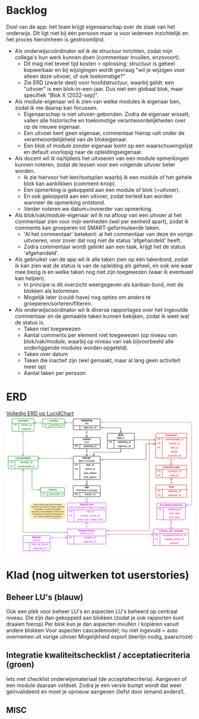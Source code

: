 
# Backlog

Doel van de app: het team krijgt eigenaarschap over de staat van het onderwijs. Dit ligt niet bij één persoon maar is voor iedereen inzichtelijk en het proces hieromheen is gestroomlijnd.

* Als onderwijscoördinator wil ik de structuur inrichten, zodat mijn collega's hun werk kunnen doen (commentaar invullen, enzovoort).
  * Dit mag niet teveel tijd kosten > oplossing: structuur is geheel kopieerbaar en bij wijzigingen wordt gevraag "wil je wijzigen voor alleen deze uitvoer, of ook toekomstige?"
  * Zie ERD (zwarte deel) voor hoofdstructuur, waarbij geldt: een "uitvoer" is een blok-in-een-jaar. Dus niet een globaal blok, maar specifiek "Blok X (2022-sep)".
* Als module-eigenaar wil ik zien van welke modules ik eigenaar ben, zodat ik me daarop kan focussen.
  * Eigenaarschap is niet uitvoer-gebonden. Zodra de eigenaar wisselt, vallen alle historische en toekomstige verantwoordelijkheden over op de nieuwe eigenaar.
  * Een uitvoer kent geen eigenaar, commentaar hierop valt onder de verantwoordelijkheid van de blokeigenaar.
  * Een blok of module zonder eigenaar komt op een waarschuwingslijst en default voorlopig naar de opleidingseigenaar.
* Als docent wil ik na/tijdens het uitvoeren van een module opmerkingen kunnen noteren, zodat de lessen voor een volgende uitvoer beter worden.
  * Ik zie hiervoor het leer/toetsplan waarbij ik een module of het gehele blok kan aanklikken (comment-knop).
  * Een opmerking is gekoppeld aan een module of blok (=uitvoer).
  * En ook gekoppeld aan een uitvoer, zodat herleid kan worden wanneer de opmerking ontstond.
  * Verder noteren we datum+invoerder van opmerking.
* Als blok/vak/module-eigenaar wil ik na afloop van een uitvoer al het commentaar zien voor mijn eenheden (wel per eenheid apart), zodat ik comments kan groeperen tot SMART-geformuleerde taken.
  * 'Al het commentaar' betekent: al het commentaar van deze én vorige uitvoeren, voor zover dat nog niet de status 'afgehandeld' heeft.
  * Zodra commentaar wordt gelinkt aan een taak, krijgt het de status 'afgehandeld'.
* Als gebruiker van de app wil ik alle taken zien op één takenbord, zodat ik kan zien wat de status is van de opleiding als geheel, en ook wie waar mee bezig is en welke taken nog niet zijn toegewezen (waar ik eventueel kan helpen).
  * In principe is dit overzicht weergegeven als kanban-bord, met de blokken als kolommen.
  * Mogelijk later (could-have) nog opties om anders te groeperen/sorteren/filteren.
* Als onderwijscoördinator wil ik diverse rapportages over het ingevulde commentaar en de gemaakte taken kunnen bekijken, zodat ik weet wat de status is.
  * Taken niet toegewezen
  * Aantal comments per element niet toegewezen (op niveau van blok/vak/module, waarbij op niveau van vak bijvoorbeeld alle onderliggende modules worden opgeteld).
  * Taken over datum
  * Taken die inactief zijn (wel gemaakt, maar al lang geen activiteit meer op)
  * Aantal taken per persoon

# ERD

[Volledig ERD op LucidChart](https://lucid.app/lucidchart/b64482a9-95fb-46fe-bef5-d679b203f222/edit?invitationId=inv_ab7f8d7b-f481-4027-b2ac-2af9fdbedf12)
![erd](erd.png)

# Klad (nog uitwerken tot userstories)

## Beheer LU's (blauw)

Ook een plek voor beheer LU's en aspecten
LU's beheerd op centraal niveau.
Die zijn dan gekoppeld aan blokken (zodat je ook rapporten kunt draaien hierop)
Per blok kun je dan aspecten invullen / kopiëren vanuit andere blokken
Voor aspecten cascademodel; nu niet ingevuld = auto overnemen uit vorige uitvoer
Mogelijkheid export (leerlijn nodig, paars/roze)

## Integratie kwaliteitschecklist / acceptatiecriteria (groen)

Iets met checklist onderwijsmateriaal (de acceptatiecriteria). Aangeven of een module daaraan voldoet. Zodra je een versie bumpt wordt dat weer geïnvalideerd en moet je opnieuw aangeven (liefst door iemand anders!).

## MISC

